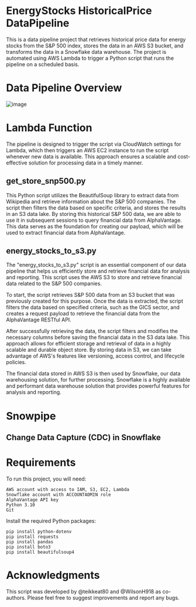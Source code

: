 # EnergyStocks HistoricalPrice DataPipeline  
This is a data pipeline project that retrieves historical price data for energy stocks from the S&P 500 index, stores the data in an AWS S3 bucket, and transforms the data in a Snowflake data warehouse. The project is automated using AWS Lambda to trigger a Python script that runs the pipeline on a scheduled basis.

# Data Pipeline Overview  
![image](https://user-images.githubusercontent.com/117455557/235351811-d7142884-5295-48de-8960-09c35f3775d7.png)  

# Lambda Function  
The pipeline is designed to trigger the script via CloudWatch settings for Lambda, which then triggers an AWS EC2 instance to run the script whenever new data is available. This approach ensures a scalable and cost-effective solution for processing data in a timely manner.  

## get_store_snp500.py  
This Python script utilizes the BeautifulSoup library to extract data from Wikipedia and retrieve information about the S&P 500 companies. The script then filters the data based on specific criteria, and stores the results in an S3 data lake. By storing this historical S&P 500 data, we are able to use it in subsequent sessions to query financial data from AlphaVantage. This data serves as the foundation for creating our payload, which will be used to extract financial data from AlphaVantage.  

## energy_stocks_to_s3.py  
The "energy_stocks_to_s3.py" script is an essential component of our data pipeline that helps us efficiently store and retrieve financial data for analysis and reporting. This script uses the AWS S3 to store and retrieve financial data related to the S&P 500 companies.  

To start, the script retrieves S&P 500 data from an S3 bucket that was previously created for this purpose. Once the data is extracted, the script filters the data based on specified criteria, such as the GICS sector, and creates a request payload to retrieve the financial data from the AlphaVantage RESTful API.  

After successfully retrieving the data, the script filters and modifies the necessary columns before saving the financial data in the S3 data lake. This approach allows for efficient storage and retrieval of data in a highly scalable and durable object store. By storing data in S3, we can take advantage of AWS's features like versioning, access control, and lifecycle policies.  

The financial data stored in AWS S3 is then used by Snowflake, our data warehousing solution, for further processing. Snowflake is a highly available and performant data warehouse solution that provides powerful features for analysis and reporting.  

# Snowpipe  

## Change Data Capture (CDC) in Snowflake

# Requirements  
To run this project, you will need:

    AWS account with access to IAM, S3, EC2, Lambda
    Snowflake account with ACCOUNTADMIN role
    AlphaVantage API key
    Python 3.10
    Git

Install the required Python packages:

    pip install python-dotenv
    pip install requests
    pip install pandas
    pip install boto3
    pip install beautifulsoup4
    
# Acknowledgments  
This script was developed by @teikkeat80 and @WilsonH918 as co-authors. Please feel free to suggest improvements and report any bugs.
